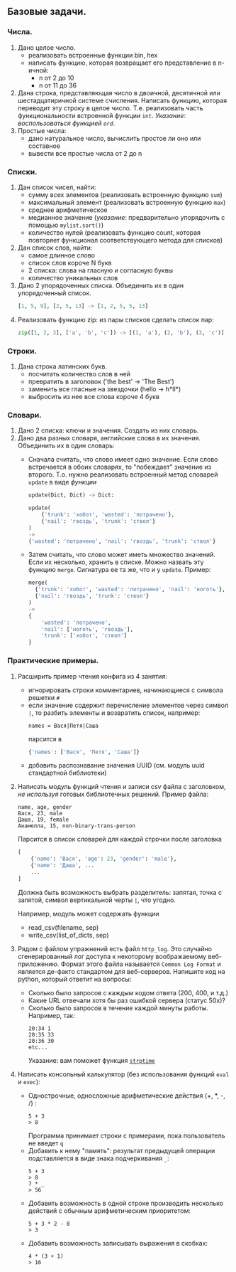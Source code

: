 ## Базовые задачи.

### Числа.

1. Дано целое число.
    * реализовать встроенные функции bin, hex
    * написать функцию, которая возвращает его представление в n-ичной:
        * n от 2 до 10
        * n от 11 до 36
2. Дана строка, представляющая число в двоичной, десятичной или шестадцатиричной системе счисления.
   Написать функцию, которая переводит эту строку в целое число. Т.е. реализовать
   часть функциональности встроенной функции `int`. 
   *Указание: воспользоваться функцией `ord`*.
3. Простые числа:
   * дано натуральное число, вычислить простое ли оно или составное
   * вывести все простые числа от 2 до n


### Списки.

1. Дан список чисел, найти:
    * сумму всех элементов (реализовать встроенную функцию `sum`)
    * максимальный элемент (реализовать встроенную функцию `max`)
    * среднее арифметическое
    * медианное значение (*указание*: предварительно упорядочить c помощью `mylist.sort()`)
    * количество нулей (реализовать функцию count, которая повторяет функционал соответствующего метода для списков)
2. Дан список слов, найти:
    * самое длинное слово
    * список слов короче N букв
    * 2 списка: слова на гласную и согласную буквы
    * количество уникальных слов
3. Дано 2 упорядоченных списка.
   Объединить их в один упорядоченный список.
   ```python
   [1, 5, 9], [2, 5, 13] -> [1, 2, 5, 5, 13]
   ```
4. Реализовать функцию zip: из пары списков сделать список пар:
   ```python
   zip([1, 2, 3], ['a', 'b', 'c']) -> [(1, 'a'), (2, 'b'), (3, 'c')]
   ```

### Строки.

1. Дана строка латинских букв.
    * посчитать количество слов в ней
    * превратить в заголовок ('the best' -> 'The Best')
    * заменить все гласные на звездочки (hello -> h\*ll\*)
    * выбросить из нее все слова короче 4 букв

### Словари.

1. Дано 2 списка: ключи и значения. Создать из них словарь.
2. Дано два разных словаря, английские слова в их значения. Объединить их в один словарь:
    * Сначала считать, что слово имеет одно значение.
      Если слово встречается в обоих словарях, то "побеждает" значение из второго.
      Т.о. нужно реализовать встроенный метод словарей `update` в виде *функции*
      ```python
      update(Dict, Dict) -> Dict:
      ```
      ```python
      update(
          {'trunk': 'хобот', 'wasted': 'потрачено'}, 
          {'nail': 'гвоздь', 'trunk': 'ствол'}
      )
      ->
      {'wasted': 'потрачено', 'nail': 'гвоздь', 'trunk': 'ствол'}
      ```

    * Затем считать, что слово может иметь множество значений.
      Если их несколько, хранить в списке. Можно назвать эту
      функцию `merge`. Сигнатура ее та же, что и у `update`.
      Пример:
      ```python
      merge(
        {'trunk': 'хобот', 'wasted': 'потрачено', 'nail': 'ноготь'}, 
        {'nail': 'гвоздь', 'trunk': 'ствол'}
      )
      ->
      {
          'wasted': 'потрачено',
          'nail': ['ноготь', 'гвоздь'],
          'trunk': ['хобот', 'ствол']
      }
      ```

### Практические примеры.

1. Расширить пример чтения конфига из 4 занятия:
    * игнорировать строки комментариев, начинающиеся с символа решетки `#`
    * если значение содержит перечисление элементов через
      символ `|`, то разбить элементы и возвратить список, например:
      ```
      names = Вася|Петя|Cаша
      ```
      парсится в
      ```python
      {'names': ['Вася', 'Петя', 'Саша']}
      ```
    * добавить распознавание значения UUID (см. модуль uuid стандартной
      библиотеки)

2. Написать модуль функций чтения и записи csv файла с заголовком,
   *не используя* готовых библиотечных решений. Пример файла:
   ```
   name, age, gender
   Вася, 23, male
   Даша, 19, female
   Анамелла, 15, non-binary-trans-person
   ```
   Парсится в список словарей для каждой строчки после заголовка
   ```python
   [
       {'name': 'Вася', 'age': 23, 'gender': 'male'},
       {'name': 'Даша', ...
       ...
   ]
   ```
   Должна быть возможность выбрать разделитель:
   запятая, точка с запятой, символ вертикальной черты `|`, что угодно.

   Например, модуль может содержать функции

   * read_csv(filename, sep)
   * write_csv(list_of_dicts, sep)

3. Рядом с файлом упражнений есть файл `http_log`.
Это случайно сгенерированный лог доступа к некоторому воображаемому
веб-приложению. 
Формат этого файла называется `Common Log Format` 
и является де-факто стандартом для веб-серверов.
Напишите код на python, который ответит на вопросы:
    * Сколько было запросов с каждым кодом ответа (200, 400, и т.д.)
    * Какие URL отвечали хотя бы раз ошибкой сервера (статус 50x)?
    * Cколько было запросов в течение каждой минуты работы. Например, так:
      ```
      20:34 1 
      20:35 33
      20:36 30
      etc...
      ```
      Указание: вам поможет функция [`strptime`](https://docs.python.org/3/library/datetime.html#datetime.datetime.strptime)

4. Написать консольный калькулятор (без использования функций `eval` и `exec`):
    * Однострочные, односложные арифметические действия (+, *, -, /) :
      ```
      5 + 3
      > 8
      ```
      Программа принимает строки с примерами, пока пользователь не введет `q`
    * Добавить к нему "память": результат предыдущей операции подставляется в виде
      знака подчеркивания `_`:
      ```
      5 + 3
      > 8
      7 * _
      > 56
      ```
    * Добавить возможность в одной строке производить несколько действий с
      обычным арифметическим приоритетом:
      ```
      5 + 3 * 2 - 8
      > 3
      ```
    * Добавить возможность записывать выражения в скобках:
      ```
      4 * (3 + 1)
      > 16
      ```
